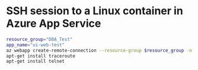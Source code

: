 # SSH session to a Linux container in Azure App Service
```bash
resource_group="DBA_Test"
app_name="ui-web-test"
az webapp create-remote-connection --resource-group $resource_group -n cfa-ui-web-official-test
apt-get install traceroute
apt-get install telnet
```